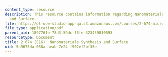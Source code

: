 ```yaml
---
content_type: resource
description: This resource contains information regarding Nanomaterials Synthesis
  and Surface.
file: https://ol-ocw-studio-app-qa.s3.amazonaws.com/courses/2-674-micro-nano-engineering-laboratory-spring-2016/5a9675da058aaeab7e24f902ef2bf35e_MIT2_674S16_Lec7Nano.pdf
file_type: application/pdf
parent_uid: 1897761e-78d3-59dc-f5fe-323459810593
resourcetype: Document
title: 2.674 (S16)  Nanomaterials Synthesis and Surface
uid: 5a9675da-058a-aeab-7e24-f902ef2bf35e
---
```

